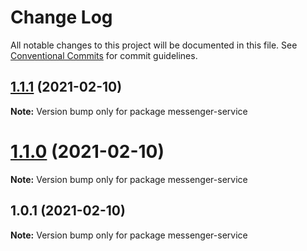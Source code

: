 # Change Log

All notable changes to this project will be documented in this file.
See [Conventional Commits](https://conventionalcommits.org) for commit guidelines.

## [1.1.1](https://github.com/Kritune-Dev/IHNA-Micro-Service/compare/messenger-service@1.1.0...messenger-service@1.1.1) (2021-02-10)

**Note:** Version bump only for package messenger-service





# [1.1.0](https://github.com/Kritune-Dev/IHNA-Micro-Service/compare/messenger-service@1.0.1...messenger-service@1.1.0) (2021-02-10)

**Note:** Version bump only for package messenger-service





## 1.0.1 (2021-02-10)

**Note:** Version bump only for package messenger-service
